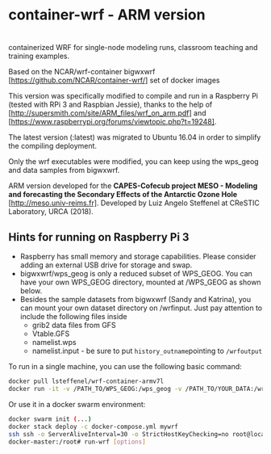 # container-wrf - ARM version
#
containerized WRF for single-node modeling runs, classroom teaching and training examples.

Based on the NCAR/wrf-container bigwxwrf [https://github.com/NCAR/container-wrf/] set of docker images

This version was specifically modified to compile and run in a Raspberry Pi (tested with RPi 3 and Raspbian Jessie), thanks to the help of [http://supersmith.com/site/ARM_files/wrf_on_arm.pdf] and [https://www.raspberrypi.org/forums/viewtopic.php?t=19248].

The latest version (:latest) was migrated to Ubuntu 16.04 in order to simplify the compiling deployment.

Only the wrf executables were modified, you can keep using the wps_geog and data samples from bigwxwrf.

ARM version developed for the **CAPES-Cofecub project MESO - Modeling and forecasting the Secondary Effects of the Antarctic Ozone Hole** [http://meso.univ-reims.fr]. Developed by Luiz Angelo Steffenel at CReSTIC Laboratory, URCA (2018).


## Hints for running on Raspberry Pi 3

* Raspberry has small memory and storage capabilities. Please consider adding an external USB drive for storage and swap.
* bigwxwrf/wps_geog is only a reduced subset of WPS_GEOG. You can have your own WPS_GEOG directory, mounted at /WPS_GEOG as shown below.
* Besides the sample datasets from bigwxwrf (Sandy and Katrina), you can mount your own dataset directory on /wrfinput. Just pay attention to include the following files inside
  * grib2 data files from GFS
  * Vtable.GFS
  * namelist.wps
  * namelist.input - be sure to put ``history_outname``pointing to ``/wrfoutput``
 
To run in a single machine, you can use the following basic command:


```sh
docker pull lsteffenel/wrf-container-armv7l
docker run -it -v /PATH_TO/WPS_GEOG:/wps_geog -v /PATH_TO/YOUR_DATA:/wrfinput -v /PATH_TO/WRFOUTPUT:/wrfoutput wrf-container-armv7l /root/run-wrf
```

Or use it in a docker swarm environment:
```sh
docker swarm init (...)
docker stack deploy -c docker-compose.yml mywrf
ssh ssh -o ServerAliveInterval=30 -o StrictHostKeyChecking=no root@localhost -p 2022
docker-master:/root# run-wrf [options]
```

